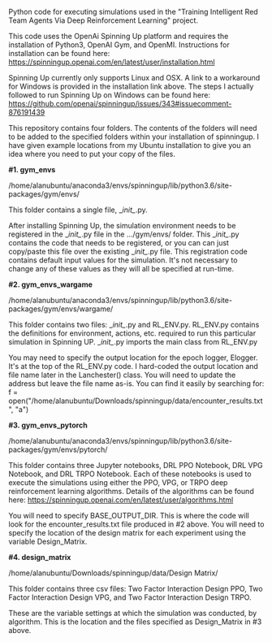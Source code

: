 Python code for executing simulations used in the "Training Intelligent Red Team Agents Via Deep Reinforcement Learning" project. 

This code uses the OpenAi Spinning Up platform and requires the installation of Python3, OpenAI Gym, and OpenMI. Instructions for installation can be found here: https://spinningup.openai.com/en/latest/user/installation.html

Spinning Up currently only supports Linux and OSX. A link to a workaround for Windows is provided in the installation link above. The steps I actually followed to run Spinning Up on Windows can be found here:
https://github.com/openai/spinningup/issues/343#issuecomment-876191439

This repository contains four folders. The contents of the folders will need to be added to the specified folders within your installation of spinningup. I have given example locations from my Ubuntu installation to give you an idea where you need to put your copy of the files.

**#1. gym_envs**

/home/alanubuntu/anaconda3/envs/spinningup/lib/python3.6/site-packages/gym/envs/

This folder contains a single file, \__init\__.py.

After installing Spinning Up, the simulation environment needs to be registered in the \__init\__.py file in the .../gym/envs/ folder. This \__init\__.py contains the code that needs to be registered, or you can can just copy/paste this file over the existing \__init\__.py file. This registration code contains default input values for the simulation. It's not necessary to change any of these values as they will all be specified at run-time.

**#2. gym_envs_wargame**

/home/alanubuntu/anaconda3/envs/spinningup/lib/python3.6/site-packages/gym/envs/wargame/

This folder contains two files: \__init\__.py and RL_ENV.py.
RL_ENV.py contains the definitions for environment, actions, etc. required to run this particular simulation in Spinning UP.
\__init\__.py imports the main class from RL_ENV.py

You may need to specify the output location for the epoch logger, Elogger. It's at the top of the RL_ENV.py code.
I hard-coded the output location and file name later in the Lanchester() class. You will need to update the address but leave the file name as-is. You can find it easily by searching for:
f = open("/home/alanubuntu/Downloads/spinningup/data/encounter_results.txt", "a") 

**#3. gym_envs_pytorch**

/home/alanubuntu/anaconda3/envs/spinningup/lib/python3.6/site-packages/gym/envs/pytorch/

This folder contains three Jupyter notebooks, DRL PPO Notebook, DRL VPG Notebook, and DRL TRPO Notebook.
Each of these notebooks is used to execute the simulations using either the PPO, VPG, or TRPO deep reinforcement learning algorithms. Details of the algorithms can be found here: https://spinningup.openai.com/en/latest/user/algorithms.html 

You will need to specify BASE_OUTPUT_DIR. This is where the code will look for the encounter_results.txt file produced in #2 above.
You will need to specify the location of the design matrix for each experiment using the variable Design_Matrix.

**#4. design_matrix**

/home/alanubuntu/Downloads/spinningup/data/Design Matrix/

This folder contains three csv files: Two Factor Interaction Design PPO, Two Factor Interaction Design VPG, and Two Factor Interaction Design TRPO.

These are the variable settings at which the simulation was conducted, by algorithm. This is the location and the files specified as Design_Matrix in #3 above.
